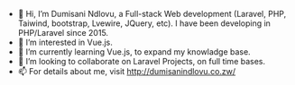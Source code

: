 - 👋 Hi, I’m Dumisani Ndlovu, a Full-stack Web development (Laravel, PHP, Taiwind, bootstrap, Lvewire, JQuery, etc). I have been developing in PHP/Laravel since 2015.
- 👀 I’m interested in Vue.js. 
- 🌱 I’m currently learning Vue.js, to expand my knowladge base.
- 💞️ I’m looking to collaborate on Laravel Projects, on full time bases. 
- 📫 For details about me, visit http://dumisanindlovu.co.zw/

<!---
dumisanigegana/dumisanigegana is a ✨ special ✨ repository because its `README.md` (this file) appears on your GitHub profile.
You can click the Preview link to take a look at your changes.
--->
